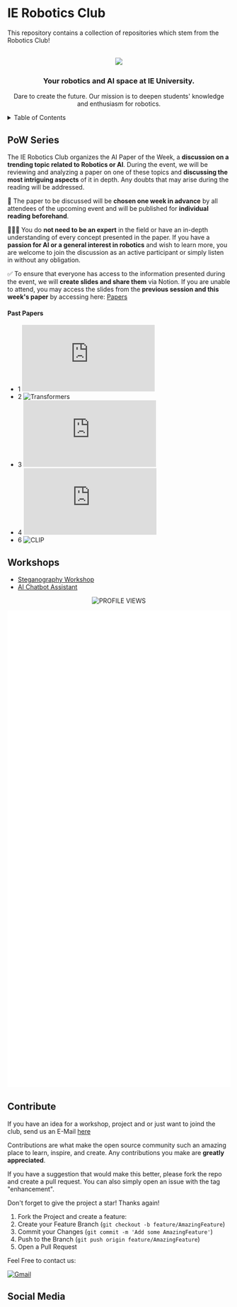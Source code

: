



# IE Robotics Club

This repository contains a collection of repositories which stem from the Robotics Club!

<!-- PROJECT LOGO -->
<br />
<div align="center">
  <a href="https://github.com/IERoboticsClub">
    <img src="https://images.radio-canada.ca/w_1600,h_900/v1/ici-tele/16x9/wall-e.jpg" height=200px  >
  </a>

<h3 align="center">Your robotics and AI space at IE University. </h3>


  <p align="center">
    
Dare to create the future. Our mission is to deepen students' knowledge and enthusiasm for robotics.
</div>



<!-- TABLE OF CONTENTS -->
<details>
  <summary>Table of Contents</summary>
  <ol>
    <li>
      <a href="#PoW-Series">About the PoW Series</a>
      <ul>
        <li><a href="#workshops">Workshops</a></li>
      </ul>
    </li>
    <li><a href="#getting-started">Getting Started</a></li>
    <li><a href="#roadmap">Roadmap</a></li>
    <li><a href="#contributing">Contributing</a></li>

 

  </ol>
</details>




## PoW Series

The IE Robotics Club organizes the AI Paper of the Week, a **discussion on a trending topic related to Robotics or AI**. During the event, we will be reviewing and analyzing a paper on one of these topics and **discussing the most intriguing aspects** of it in depth. Any doubts that may arise during the reading will be addressed.

📅 The paper to be discussed will be **chosen one week in advance** by all attendees of the upcoming event and will be published for **individual reading beforehand**.

🙋🏻‍♂️ You do **not need to be an expert** in the field or have an in-depth understanding of every concept presented in the paper. If you have a **passion for AI or a general interest in robotics** and wish to learn more, you are welcome to join the discussion as an active participant or simply listen in without any obligation.

✅ To ensure that everyone has access to the information presented during the event, we will **create slides and share them** via Notion. If you are unable to attend, you may access the slides from the **previous session and this week's paper** by accessing here: [Papers](https://www.notion.so/AI-PoW-Series-77071497fa224d2a897e77ec0f4b172a)

#### Past Papers

- 1 ![RNNs](https://arxiv.org/pdf/1912.05911.pdf)
- 2 ![Transformers](https://arxiv.org/abs/1706.03762)
- 3 ![Bert](https://arxiv.org/pdf/1810.04805.pdf)
- 4 ![ViT](https://arxiv.org/pdf/2010.11929v2.pdf
)
- 6 ![CLIP](https://arxiv.org/abs/2103.00020)

## Workshops

- [Steganography Workshop](https://github.com/IERoboticsClub/steganography-workshop)
- [AI Chatbot Assistant](https://github.com/IERoboticsClub/workshops/tree/main/ai-chatbot-assistant)

<p align="center">
  <img src="https://komarev.com/ghpvc/?username=ieroboticsclub&label=Profile%20views&color=blue&style=flat" alt="PROFILE VIEWS"/>
</p>

<p align="center">
  <img src="https://github.com/IERoboticsClub/.github/blob/main/github-metrics.svg" alt="Metrics" width="600">
</p>

## Contribute

If you have an idea for a workshop, project and or just want to joind the club, send us an E-Mail [here](mailto:robotics.club@ie.edu)

Contributions are what make the open source community such an amazing place to learn, inspire, and create. Any contributions you make are **greatly appreciated**.



If you have a suggestion that would make this better, please fork the repo and create a pull request. You can also simply open an issue with the tag "enhancement".

Don't forget to give the project a star! Thanks again!

1. Fork the Project and create a feature: 
2. Create your Feature Branch (`git checkout -b feature/AmazingFeature`)
3. Commit your Changes (`git commit -m 'Add some AmazingFeature'`)
4. Push to the Branch (`git push origin feature/AmazingFeature`)
5. Open a Pull Request

Feel Free to contact us: 

[![Gmail](https://img.shields.io/badge/Gmail-D14836?style=for-the-badge&logo=gmail&logoColor=white)](mailto:robotics.club@ie.edu)

## Social Media
















<!-- MARKDOWN LINKS & IMAGES [![Name][Shield]][url] -->
<!-- https://www.markdownguide.org/basic-syntax/#reference-style-links -->
[contributors-shield]: https://img.shields.io/github/contributors/vtwoptwo/CPPBasics.svg?style=for-the-badge
[contributors-url]: https://github.com//IERoboticsClub/workshops//graphs/contributors
[forks-shield]: https://img.shields.io/github/forks/vtwoptwo/CPPBasics.svg?style=for-the-badge
[forks-url]: https://github.com//IERoboticsClub/workshops//network/members
[stars-shield]: https://img.shields.io/github/stars/vtwoptwo/CPPBasics.svg?style=for-the-badge
[stars-url]: https://github.com//IERoboticsClub/workshops//stargazers
[issues-shield]: https://img.shields.io/github/issues/vtwoptwo/CPPBasics.svg?style=for-the-badge
[issues-url]: https://github.com//IERoboticsClub/workshops//issues
[license-shield]: https://img.shields.io/github/license/vtwoptwo/CPPBasics.svg?style=for-the-badge
[license-url]: https://github.com//IERoboticsClub/workshops//blob/master/LICENSE.txt
[linkedin-shield]: https://img.shields.io/badge/-LinkedIn-black.svg?style=for-the-badge&logo=linkedin&colorB=555
[linkedin-url]: https://www.linkedin.com/in/vera-prohaska-31734b1b5/
[linkedin-url]: https://es.linkedin.com/company/ie-robotics-club
[Next.js]: https://img.shields.io/badge/next.js-000000?style=for-the-badge&logo=nextdotjs&logoColor=white
[Next-url]: https://nextjs.org/
[React.js]: https://img.shields.io/badge/React-20232A?style=for-the-badge&logo=react&logoColor=61DAFB
[React-url]: https://reactjs.org/
[Vue.js]: https://img.shields.io/badge/Vue.js-35495E?style=for-the-badge&logo=vuedotjs&logoColor=4FC08D
[Vue-url]: https://vuejs.org/
[Angular.io]: https://img.shields.io/badge/Angular-DD0031?style=for-the-badge&logo=angular&logoColor=white
[Angular-url]: https://angular.io/
[Svelte.dev]: https://img.shields.io/badge/Svelte-4A4A55?style=for-the-badge&logo=svelte&logoColor=FF3E00
[Svelte-url]: https://svelte.dev/
[Laravel.com]: https://img.shields.io/badge/Laravel-FF2D20?style=for-the-badge&logo=laravel&logoColor=white
[Laravel-url]: https://laravel.com
[Bootstrap.com]: https://img.shields.io/badge/Bootstrap-563D7C?style=for-the-badge&logo=bootstrap&logoColor=white
[Bootstrap-url]: https://getbootstrap.com
[JQuery.com]: https://img.shields.io/badge/jQuery-0769AD?style=for-the-badge&logo=jquery&logoColor=white
[JQuery-url]: https://jquery.com
[CPP-url]: https://cplusplus.com/
[C++]: https://img.shields.io/badge/C++-blue
[Python]: https://img.shields.io/badge/python-3670A0?style=for-the-badge&logo=python&logoColor=ffdd54
[Python-url]: https://www.python.org/
[Jupyter]: https://img.shields.io/badge/jupyter-%23FA0F00.svg?style=for-the-badge&logo=jupyter&logoColor=white
[Jupyter-url]: https://jupyter.org/
[SciKit-Learn]: https://img.shields.io/badge/scikit--learn-%23F7931E.svg?style=for-the-badge&logo=scikit-learn&logoColor=white
[SciKit-Learn-url]: https://scikit-learn.org/stable/
[Scipy]: https://img.shields.io/badge/scikit--learn-%23F7931E.svg?style=for-the-badge&logo=scikit-learn&logoColor=white
[Scipy-url]:https://scipy.org/
[Tensorflow]: https://img.shields.io/badge/TensorFlow-%23FF6F00.svg?style=for-the-badge&logo=TensorFlow&logoColor=white
[Tensorflow-url]:https://www.tensorflow.org/
[Pandas]: https://img.shields.io/badge/pandas-%23150458.svg?style=for-the-badge&logo=pandas&logoColor=white
[Pandas-url]: https://pandas.pydata.org/

